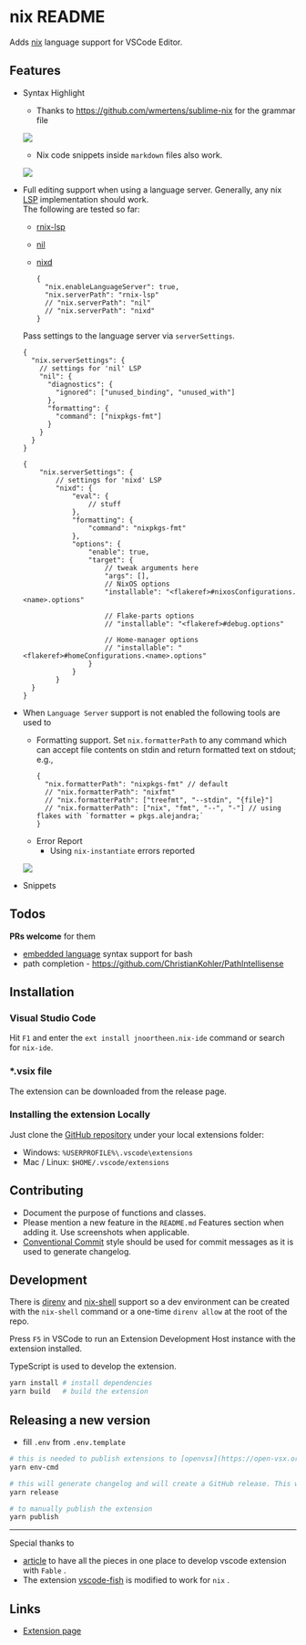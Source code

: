# nix README

Adds [nix](https://nixos.org/) language support for VSCode Editor.

## Features

* Syntax Highlight

  + Thanks to https://github.com/wmertens/sublime-nix for the grammar file

  ![](./images/docs/nix-syntax-highlight.png)

  + Nix code snippets inside `markdown` files also work.

  ![](./images/docs/md-embed-nix.png)

* Full editing support when using a language server. Generally, any nix [LSP](https://microsoft.github.io/language-server-protocol/) implementation should work.  
The following are tested so far:

  - [rnix-lsp](https://github.com/nix-community/rnix-lsp)
  - [nil](https://github.com/oxalica/nil)
  - [nixd](https://github.com/nix-community/nixd)

    ```jsonc
    {
      "nix.enableLanguageServer": true,
      "nix.serverPath": "rnix-lsp"
      // "nix.serverPath": "nil"
      // "nix.serverPath": "nixd"
    }
    ```

  Pass settings to the language server via `serverSettings`.
    ```jsonc
    {
      "nix.serverSettings": {
        // settings for 'nil' LSP
        "nil": {
          "diagnostics": {
            "ignored": ["unused_binding", "unused_with"]
          },
          "formatting": {
            "command": ["nixpkgs-fmt"]
          }
        }
      }
    }
    ```

    ```jsonc
    {
        "nix.serverSettings": {
            // settings for 'nixd' LSP
            "nixd": {
                "eval": {
                    // stuff
                },
                "formatting": {
                    "command": "nixpkgs-fmt"
                },
                "options": {
                    "enable": true,
                    "target": {
                        // tweak arguments here
                        "args": [],
                        // NixOS options
                        "installable": "<flakeref>#nixosConfigurations.<name>.options"

                        // Flake-parts options
                        // "installable": "<flakeref>#debug.options"

                        // Home-manager options
                        // "installable": "<flakeref>#homeConfigurations.<name>.options"
                    }
                }
            }
      }
    }
    ```

* When `Language Server` support is not enabled the following tools are used to
  + Formatting support. Set `nix.formatterPath` to any command which can accept file contents on stdin and return formatted text on stdout; e.g.,
      ```jsonc
      {
        "nix.formatterPath": "nixpkgs-fmt" // default
        // "nix.formatterPath": "nixfmt"
        // "nix.formatterPath": ["treefmt", "--stdin", "{file}"]
        // "nix.formatterPath": ["nix", "fmt", "--", "-"] // using flakes with `formatter = pkgs.alejandra;`
      }
      ```
  + Error Report
    - Using `nix-instantiate` errors reported

  ![](./images/docs/linting.png)

* Snippets

## Todos

**PRs welcome** for them

* [embedded language](https://code.visualstudio.com/api/language-extensions/syntax-highlight-guide#embedded-languages) syntax support for bash
* path completion - https://github.com/ChristianKohler/PathIntellisense

## Installation

### Visual Studio Code

Hit `F1` and enter the `ext install jnoortheen.nix-ide` command or search for `nix-ide`.

### *.vsix file

The extension can be downloaded from the release page.

### Installing the extension Locally

Just clone the [GitHub repository](https://github.com/nix-community/vscode-nix-ide) under your local extensions folder:

* Windows: `%USERPROFILE%\.vscode\extensions`
* Mac / Linux: `$HOME/.vscode/extensions`

## Contributing

* Document the purpose of functions and classes.
* Please mention a new feature in the `README.md` Features section when adding it. Use screenshots when applicable.
* [Conventional Commit](https://www.conventionalcommits.org/en/v1.0.0/) style should be used for commit messages as it is used to generate changelog.

## Development

There is [direnv](https://direnv.net/) and [nix-shell](https://nixos.wiki/wiki/Development_environment_with_nix-shell) support so a dev environment can be created with the `nix-shell` command or a one-time `direnv allow` at the root of the repo.

Press `F5` in VSCode to run an Extension Development Host instance with the extension installed.

TypeScript is used to develop the extension.

```sh
yarn install # install dependencies
yarn build   # build the extension
```

## Releasing a new version

* fill `.env` from `.env.template`

```sh
# this is needed to publish extensions to [openvsx](https://open-vsx.org/) from local machine.
yarn env-cmd

# this will generate changelog and will create a GitHub release. This will also trigger jobs to publish the extension.
yarn release

# to manually publish the extension
yarn publish
```

---
Special thanks to
 * [article](https://blog.nojaf.com/2018/12/17/writing-a-vscode-extension-with-fable-2-1/) to have all the pieces in one place to develop vscode extension with `Fable` .
 * The extension [vscode-fish](https://github.com/bmalehorn/vscode-fish/) is modified to work for `nix` .

## Links

* [Extension page](https://marketplace.visualstudio.com/items?itemName=jnoortheen.nix-ide)
